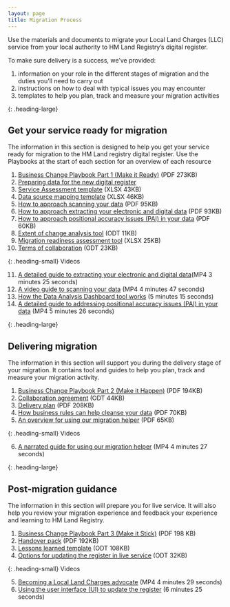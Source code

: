 ```yaml
---
layout: page
title: Migration Process
---
```


Use the materials and documents to migrate your Local Land Charges (LLC) service from your local authority to HM Land Registry’s digital register.

To make sure delivery is a success, we’ve provided:

<ol class='list list-bullet'>
    <li>information on your role in the different stages of migration and the duties you’ll need to carry out</li>
    <li>instructions on how to deal with typical issues you may encounter</li>
    <li>templates to help you plan, track and measure your migration activities</li>
</ol>

{: .heading-large}
<h2>Get your service ready for migration</h2>

The information in this section is designed to help you get your service ready for migration to the HM Land registry digital register. Use the Playbooks at the start of each section for an overview of each resource

<ol class='list list-number'>
    <li><a href='files/Migration/Getting%20your%20service%20ready/01.%20Business%20Change%20Playbook%20(Make%20it%20Ready)%20(1).pdf' onclick='linkClicked()'>Business Change Playbook Part 1 (Make it Ready)</a> (PDF 273KB)</li>
    <li><a href='https://www.gov.uk/government/publications/local-land-charges-local-authority-pre-digitisation-and-migration-guide' onclick='linkClicked()'>Preparing data for the new digital register </a></li>
        <li><a href='files/Migration/Getting%20your%20service%20ready/Service%20assessment%20template.xlsx' onclick='linkClicked()'>Service Assessment template</a> (XLSX 43KB)</li>
    <li><a href='files/Migration/Getting%20your%20service%20ready/LLCR%20Data%20Scoping.xlsx' onclick='linkClicked()'>Data source mapping template</a> (XLSX 46KB)</li>
    <li><a href='files/Migration/Getting%20your%20service%20ready/05.%20How%20to%20approach%20scanning%20your%20data%20(1).pdf' onclick='linkClicked()'>How to approach scanning your data</a> (PDF 95KB)</li>
    <li><a href='files/Migration/Getting%20your%20service%20ready/How%20to%20approach%20extracting%20your%20electronic%20and%20digital%20data%20.pdf' onclick='linkClicked()'>How to approach extracting your electronic and digital data</a> (PDF 93KB)</li>
    <li><a href='files/Migration/Getting%20your%20service%20ready/How%20to%20approach%20Positional%20Accuracy%20Issues%20(PAI)%20in%20your%20data.pdf' onclick='linkClicked()'>How to approach positional accuracy issues (PAI) in your data</a> (PDF 60KB)</li>
    <li><a href='files/Migration/Getting%20your%20service%20ready/Extent%20of%20change%20analysis%20tool.odt' onclick='linkClicked()'>Extent of change analysis tool</a> (ODT 11KB)</li>
    <li><a href='files/Migration/Getting%20your%20service%20ready/11.%20Migration%20Readiness%20Assessment%20tool.xlsx' onclick='linkClicked()'>Migration readiness assessment tool</a> (XLSX 25KB)</li>
    <li><a href='files/Migration/Getting%20your%20service%20ready/Terms%20of%20collaboration.odt' onclick='linkClicked()'>Terms of collaboration</a> (ODT 23KB)</li>
</ol>

{: .heading-small}
Videos
<ol class='list list-number' start='11'>
    <li><a href='files/Migration/Getting%20your%20service%20ready/A%20detailed%20guide%20to%20extracting%20your%20electronic%20and%20digital%20data.mp4' onclick='linkClicked()'>A detailed guide to extracting your electronic and digital data</a>(MP4 3 minutes 25 seconds)</li>
    <li><a href='files/Migration/Getting%20your%20service%20ready/A%20video%20guide%20to%20scanning%20your%20data.mp4' onclick='linkClicked()'>A video guide to scanning your data</a> (MP4 4 minutes 47 seconds)</li>
    <li><a href='https://www.youtube.com/watch?v=w9ZBruK5xCU' onclick='linkClicked()'>How the Data Analysis Dashboard tool works</a> (5 minutes 15 seconds)</li>
    <li><a href='files/Migration/Getting%20your%20service%20ready/A%20detailed%20guide%20to%20addressing%20Positional%20Accuracy%20Issues%20(PAI)%20in%20your%20data.mp4' onclick='linkClicked()'>A detailed guide to addressing positional accuracy issues (PAI) in your data</a> (MP4 5 minutes 26 seconds)</li>
</ol>

{: .heading-large}
<h2>Delivering migration</h2>

The information in this section will support you during the delivery stage of your migration. It contains tool and guides to help you plan, track and measure your migration activity. 

<ol class='list list-number'>
    <li><a href='files/Migration/Delivering%20migration/01.%20Business%20Change%20Playbook%20(Make%20it%20Happen)%20%20(1).pdf' onclick='linkClicked()'>Business Change Playbook Part 2 (Make it Happen)</a> (PDF 194KB)</li>
    <li><a href='files/Migration/Delivering%20migration/Collaboration%20Agreement.odt' onclick='linkClicked()'>Collaboration agreement</a> (ODT 44KB)</li>
    <li><a href='files/Migration/Delivering%20migration/Delivery%20Plan.pdf' onclick='linkClicked()'>Delivery plan</a> (PDF 208KB)</li>
    <li><a href='files/Migration/Delivering%20migration/How%20business%20rules%20can%20help%20cleanse%20your%20data.pdf' onclick='linkClicked()'>How business rules can help cleanse your data</a> (PDF 70KB)</li>
    <li><a href='files/Migration/Delivering%20migration/An%20overview%20for%20using%20our%20Migration%20Helper%20.pdf' onclick='linkClicked()'>An overview for using our migration helper</a> (PDF 65KB)</li>
</ol>

{: .heading-small}
Videos
<ol class='list list-number' start='6'>
    <li><a href='files/Migration/Delivering%20migration/A%20narrated%20guide%20for%20using%20our%20migration%20helper.mp4' onclick='linkClicked()'>A narrated guide for using our migration helper</a> (MP4 4 minutes 27 seconds)</li>
</ol>

{: .heading-large}
<h2>Post-migration guidance</h2>

The information in this section will prepare you for live service. It will also help you review your migration experience and feedback your experience and learning to HM Land Registry.

<ol class='list list-number'>
    <li><a href='files/Migration/Post-migration%20guidance/01.%20Business%20Change%20Playbook%20(Make%20it%20Stick).pdf' onclick='linkClicked()'>Business Change Playbook Part 3 (Make it Stick)</a> (PDF 198 KB)</li>
    <li><a href='files/Migration/Post-migration%20guidance/Handover%20pack.pdf' onclick='linkClicked()'>Handover pack</a> (PDF 192KB)</li>
    <li><a href='files/Migration/Post-migration%20guidance/Lessons%20learnt%20template.odt' onclick='linkClicked()'>Lessons learned template</a> (ODT 108KB) </li>
    <li><a href='files/Info/Options%20for%20updating%20the%20register%20in%20live%20service.odt' onclick='linkClicked()'>Options for updating the register in live service</a> (ODT 32KB)</li>
</ol>

{: .heading-small}
Videos
<ol class='list list-number' start='5'>
    <li><a href='files/Migration/Post-migration%20guidance/Becoming%20a%20Local%20Land%20Charges%20advocate.mp4' onclick='linkClicked()'>Becoming a Local Land Charges advocate</a> (MP4 4 minutes 29 seconds)</li>
    <li><a href='https://www.youtube.com/watch?v=6oNL_HZyyj4' onclick='linkClicked()'>Using the user interface (UI) to update the register</a> (6 minutes 25 seconds)</li>
    
</ol>
